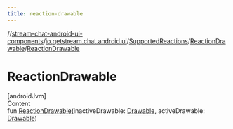 ```yaml
---
title: reaction-drawable
---
```

//[stream-chat-android-ui-components](../../../../index.md)/[io.getstream.chat.android.ui](../../index.md)/[SupportedReactions](../index.md)/[ReactionDrawable](index.md)/[ReactionDrawable](ReactionDrawable.md)



# ReactionDrawable  
[androidJvm]  
Content  
fun [ReactionDrawable](ReactionDrawable.md)(inactiveDrawable: [Drawable](https://developer.android.com/reference/kotlin/android/graphics/drawable/Drawable.html), activeDrawable: [Drawable](https://developer.android.com/reference/kotlin/android/graphics/drawable/Drawable.html))  



